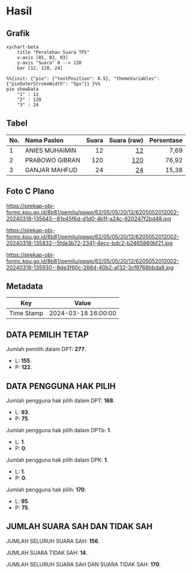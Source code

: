 # Hasil

## Grafik

```mermaid
xychart-beta
    title "Perolehan Suara TPS"
    x-axis [01, 02, 03]
    y-axis "Suara" 0 --> 120
    bar [12, 120, 24]
```

```mermaid
%%{init: {"pie": {"textPosition": 0.5}, "themeVariables": {"pieOuterStrokeWidth": "5px"}} }%%
pie showData
    "1" : 12
    "2" : 120
    "3" : 24
```

## Tabel

| No. | Nama Paslon    | Suara | Suara (raw) | Persentase |
|:--- |:-------------- | -----:| -----------:| ----------:|
| 1   | ANIES MUHAIMIN | 12    | [12][p-1]   | 7,69       |
| 2   | PRABOWO GIBRAN | 120   | [120][p-2]  | 76,92      |
| 3   | GANJAR MAHFUD  | 24    | [24][p-3]   | 15,38      |


[p-1]: https://github.com/gigit-pemilu/pemilu-2024-62-kalimantan-tengah/blob/main/pilpres/hitung-suara/sub/62-kalimantan-tengah/sub/05-barito-utara/sub/05-teweh-tengah/sub/2012-pendreh/sub/002-tps/sub/paslon-1.txt
[p-2]: https://github.com/gigit-pemilu/pemilu-2024-62-kalimantan-tengah/blob/main/pilpres/hitung-suara/sub/62-kalimantan-tengah/sub/05-barito-utara/sub/05-teweh-tengah/sub/2012-pendreh/sub/002-tps/sub/paslon-2.txt
[p-3]: https://github.com/gigit-pemilu/pemilu-2024-62-kalimantan-tengah/blob/main/pilpres/hitung-suara/sub/62-kalimantan-tengah/sub/05-barito-utara/sub/05-teweh-tengah/sub/2012-pendreh/sub/002-tps/sub/paslon-3.txt

## Foto C Plano

https://sirekap-obj-formc.kpu.go.id/8b81/pemilu/ppwp/62/05/05/20/12/6205052012002-20240318-135645--81e45f6d-d1d0-4b1f-a24c-620247f2bd48.jpg

https://sirekap-obj-formc.kpu.go.id/8b81/pemilu/ppwp/62/05/05/20/12/6205052012002-20240318-135832--5fda3b72-2341-4ecc-bdc2-b2465860bf21.jpg

https://sirekap-obj-formc.kpu.go.id/8b81/pemilu/ppwp/62/05/05/20/12/6205052012002-20240318-135930--8de3f60c-266d-40b2-af32-3cf9768bbda9.jpg


## Metadata

| Key        | Value               |
| ---------- | ------------------- |
| Time Stamp | 2024-03-18 16:00:00 |


## DATA PEMILIH TETAP

Jumlah pemilih dalam DPT: **277**.
 * L: **155**.
 * P: **122**.

## DATA PENGGUNA HAK PILIH

Jumlah pengguna hak pilih dalam DPT: **168**.
 * L: **93**.
 * P: **75**.

Jumlah pengguna hak pilih dalam DPTb: **1**.
 * L: **1**.
 * P: **0**.

Jumlah pengguna hak pilih dalam DPK: **1**.
 * L: **1**.
 * P: **0**.

Jumlah pengguna hak pilih: **170**.
 * L: **95**.
 * P: **75**.

## JUMLAH SUARA SAH DAN TIDAK SAH

JUMLAH SELURUH SUARA SAH: **156**.

JUMLAH SUARA TIDAK SAH: **14**.

JUMLAH SELURUH SUARA SAH DAN SUARA TIDAK SAH: **170**.


